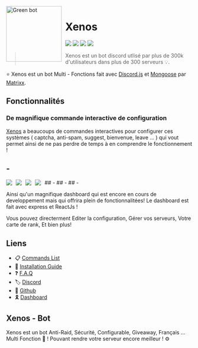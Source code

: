 
<img width="150" height="150" align="left" style="float: left; margin: 0 10px 0 0;" alt="Green bot" src="https://cdn.discordapp.com/attachments/744565410657075260/832963925284094062/Xenos_IMG_4102.png?size=512">  

# Xenos
[![](https://top.gg/api/widget/status/744228218965590096.svg)](https://top.gg/bot/744228218965590096)
[![](https://img.shields.io/discord/703861020195553312.svg?logo=discord&colorB=7289DA)](https://discord.gg/cPSsKrw)
[![](https://img.shields.io/badge/discord.js-v12.0.0--dev-blue.svg?logo=npm)](https://github.com/discordjs)
[![](https://www.codefactor.io/repository/github/matrixx-js/xenos-bot/badge)](https://www.codefactor.io/repository/github/matrixx-js/xenos-bot)

> Xenos est un bot discord utlisé par plus de 300k d'utilisateurs dans plus de 300 serveurs 💡.

⭐ Xenos est un bot Multi - Fonctions fait avec [Discord.js](https://discord.js.org) et [Mongoose](https://mongoosejs.com/) par [Matrixx](https://github.com/Matrixx-Js).

## Fonctionnalités

### De magnifique commande interactive de configuration 

[Xenos](https://top.gg/bot/744228218965590096/invite/) a beaucoups de commandes interactives pour configurer ces systèmes ( captcha, anti-spam, suggest, bienvenue, leave ... ) qui vout permet ainsi de ne pas perdre de temps à en comprendre le fonctionnement !
## -
<img align="left" style="float: centrer; margin: 0 10px 0 0;" src="https://cdn.discordapp.com/attachments/744565410657075260/841289341623468062/DF3BC390-E767-462C-9B83-ED3A24EA1931.jpeg"/>
## -
<img align="left" style="float: centrer; margin: 0 10px 0 0;" src="https://cdn.discordapp.com/attachments/744565410657075260/841289339337572412/AD288A74-79CA-491F-BEE6-354B28015400.jpeg"/>
## -
<img align="left" style="float: centrer; margin: 0 10px 0 0;" src="https://cdn.discordapp.com/attachments/744565410657075260/841289338079281152/3746A960-DF29-4B01-AC9E-3D77E31DBC09.jpeg"/>
## -
<img align="left" style="float: centrer; margin: 0 10px 0 0;" src="https://cdn.discordapp.com/attachments/744565410657075260/841289336489115688/099F3BD0-C7ED-4F29-B11D-6C314D9144EC.jpeg"/>


Ainsi qu'un magnifique dashboard qui est encore en cours de developpement mais qui offrira plein de fonctionnalitées! Le dashboard est fait avec express et ReactJs !



Vous pouvez directerment Editer la configuration, Gérer vos serveurs, Votre carte de rank, Et bien plus!

## Liens

   * 📋  [Commands List](#)
   * 📕  [Installation Guide](https://discord.gg/cPSsKrw)
   * ❓  [F.A.Q](https://discord.gg/cPSsKrw)
   * 🏷  [Discord](https://discord.gg/cPSsKrw)   
   * 📁  [Github](https://github.com/Matrixx-Js/Xenos-bot/)
   * 🎗  [Dashboard](#)

## Xenos - Bot
Xenos est un bot Anti-Raid, Sécurité, Configurable, Giveaway,  Français ... Multi Fonction 🤖 ! Pouvant rendre votre serveur encore meilleur ! ⚙️

